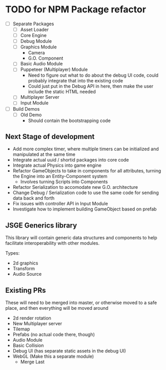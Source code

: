 # TODO for NPM Package refactor

- [ ] Separate Packages
    - [ ] Asset Loader
    - [ ] Core Engine
    - [ ] Debug Module
    - [ ] Graphics Module
        - Camera
        - G.O. Component
    - [ ] Basic Audio Module
    - [ ] Puppeteer (Multiplayer) Module
        - Need to figure out what to do about the debug UI code, could probably integrate that into the existing code
        - Could just put in the Debug API in here, then make the user include the static HTML needed
    - [ ] Multiplayer Server
    - [ ] Input Module
- [ ] Build Demos
    - [ ] Old Demo
        - Should contain the bootstrapping code


## Next Stage of development

- Add more complex timer, where multiple timers can be initialized and manipulated at the same time
- Integrate actual uuid / shortid packages into core code
- Integrate actual Physics into game engine
- Refactor GameObjects to take in components for all attributes, turning the Engine into an Entity-Component system
    - Involves turning Scripts into Components
- Refactor Serialization to accomodate new G.O. architecture
- Change Debug / Serialization code to use the same code for sending data back and forth
- Fix issues with controller API in Input Module
- Investigate how to implement building GameObject based on prefab

## JSGE Generics library

This library will contain generic data structures and components to help facilitate interoperability with other modules.

Types:
- 2d graphics
- Transform
- Audio Source

## Existing PRs

These will need to be merged into master, or otherwise moved to a safe place, and then everything will be moved around

- 2d render rotation
- New Multiplayer server
- Tilemap
- Prefabs (no actual code there, though)
- Audio Module
- Basic Collision
- Debug UI (has separate static assets in the debug UI)
- WebGL (Make this a separate module)
    - Merge Last